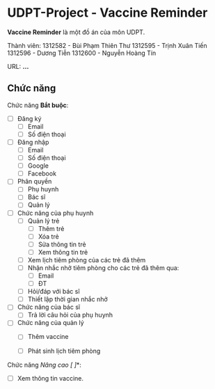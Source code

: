 # UDPT-Project - **Vaccine Reminder**

**Vaccine Reminder** là một đồ án của môn UDPT.

Thành viên:
1312582 - Bùi Phạm Thiên Thư
1312595 - Trịnh Xuân Tiến
1312596 - Dương Tiễn
1312600 - Nguyễn Hoàng Tín

URL: **...**

## Chức năng

Chức năng **Bắt buộc**:
* [ ] Đăng ký
    * [ ] Email
    * [ ] Số điện thoại
* [ ] Đăng nhập
    * [ ] Email
    * [ ] Số điện thoại
    * [ ] Google
    * [ ] Facebook
* [ ] Phân quyền
    * [ ] Phụ huynh
    * [ ] Bác sĩ
    * [ ] Quản lý
* [ ] Chức năng của phụ huynh
    * [ ] Quản lý trẻ
        * [ ] Thêm trẻ
        * [ ] Xóa trẻ
        * [ ] Sửa thông tin trẻ
        * [ ] Xem thông tin trẻ
    * [ ] Xem lịch tiêm phòng của các trẻ đã thêm
    * [ ] Nhận nhắc nhở tiêm phòng cho các trẻ đã thêm qua:
        * [ ] Email
        * [ ] ĐT
    * [ ] Hỏi/đáp với bác sĩ
    * [ ] Thiết lập thời gian nhắc nhở
* [ ] Chức năng của bác sĩ
    * [ ] Trả lời câu hỏi của phụ huynh
* [ ] Chức năng của quản lý
    * [ ] Thêm vaccine
    * [ ] Phát sinh lịch tiêm phòng


Chức năng **Nâng cao* [ ]**:
* [ ] Xem thông tin vaccine.